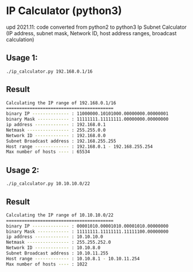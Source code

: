 # IP Calculator (python3)
upd 2021.11: code converted from python2 to python3
Ip Subnet Calculator (IP address, subnet mask, Network ID, host address ranges, broadcast calculation)

## Usage 1:
`./ip_calculator.py 192.168.0.1/16`
## Result
```bash
Calculating the IP range of 192.168.0.1/16
=========================================
binary IP -------------- : 11000000.10101000.00000000.00000001
binary Mask ------------ : 11111111.11111111.00000000.00000000
ip address ------------- : 192.168.0.1
Netmask ---------------- : 255.255.0.0
Network ID ------------- : 192.168.0.0
Subnet Broadcast address : 192.168.255.255
Host range ------------- : 192.168.0.1 - 192.168.255.254
Max number of hosts ---- : 65534
```

## Usage 2:
`./ip_calculator.py 10.10.10.0/22`
## Result
```bash
Calculating the IP range of 10.10.10.0/22
=========================================
binary IP -------------- : 00001010.00001010.00001010.00000000
binary Mask ------------ : 11111111.11111111.11111100.00000000
ip address ------------- : 10.10.10.0
Netmask ---------------- : 255.255.252.0
Network ID ------------- : 10.10.8.0
Subnet Broadcast address : 10.10.11.255
Host range ------------- : 10.10.8.1 - 10.10.11.254
Max number of hosts ---- : 1022
```
